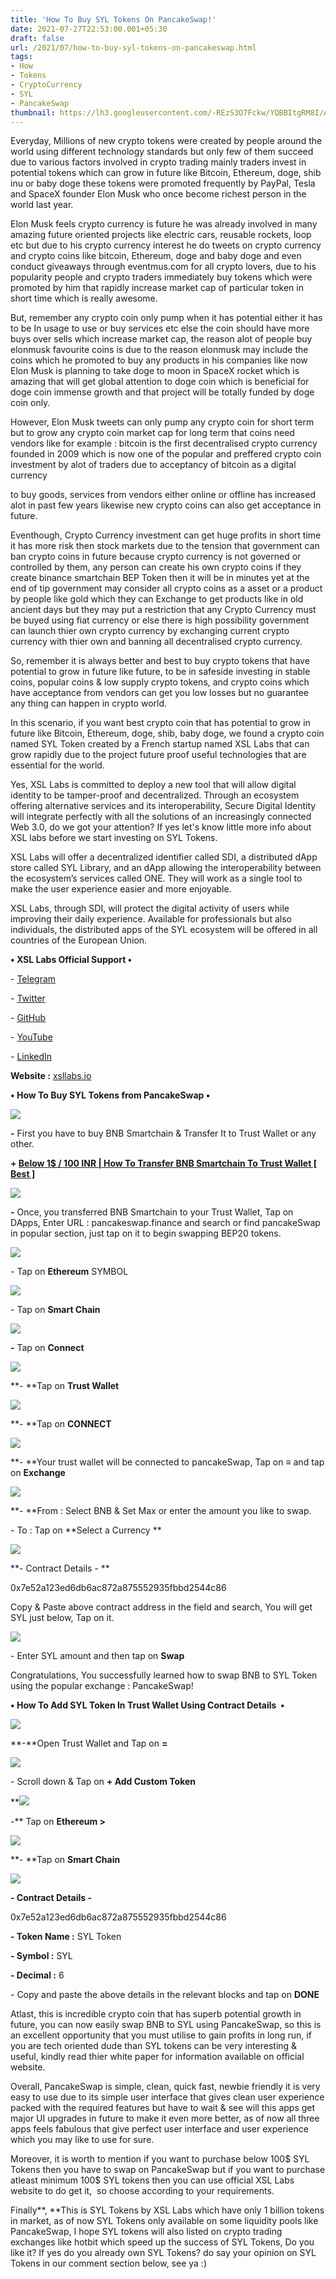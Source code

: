 ```yaml
---
title: 'How To Buy SYL Tokens On PancakeSwap!'
date: 2021-07-27T22:53:00.001+05:30
draft: false
url: /2021/07/how-to-buy-syl-tokens-on-pancakeswap.html
tags: 
- How
- Tokens
- CryptoCurrency
- SYL
- PancakeSwap
thumbnail: https://lh3.googleusercontent.com/-REzS3O7Fckw/YQBBItgRM8I/AAAAAAAAGBc/PJd_L6tb54QUJzLqsDfHfFlqXErOLaWPgCLcBGAsYHQ/s1600/1627406622484930-0.png
---
```


  

Everyday, Millions of new crypto tokens were created by people around the world using different technology standards but only few of them succeed due to various factors involved in crypto trading mainly traders invest in potential tokens which can grow in future like Bitcoin, Ethereum, doge, shib inu or baby doge these tokens were promoted frequently by PayPal, Tesla and SpaceX founder Elon Musk who once become richest person in the world last year.  

  

Elon Musk feels crypto currency is future he was already involved in many amazing future oriented projects like electric cars, reusable rockets, loop etc but due to his crypto currency interest he do tweets on crypto currency and crypto coins like bitcoin, Ethereum, doge and baby doge and even conduct giveaways through eventmus.com for all crypto lovers, due to his popularity people and crypto traders immediately buy tokens which were promoted by him that rapidly increase market cap of particular token in short time which is really awesome.  

  

But, remember any crypto coin only pump when it has potential either it has to be In usage to use or buy services etc else the coin should have more buys over sells which increase market cap, the reason alot of people buy elonmusk favourite coins is due to the reason elonmusk may include the coins which he promoted to buy any products in his companies like now Elon Musk is planning to take doge to moon in SpaceX rocket which is amazing that will get global attention to doge coin which is beneficial for doge coin immense growth and that project will be totally funded by doge coin only.  

  

However, Elon Musk tweets can only pump any crypto coin for short term but to grow any crypto coin market cap for long term that coins need vendors like for example : bitcoin is the first decentralised crypto currency founded in 2009 which is now one of the popular and preffered crypto coin investment by alot of traders due to acceptancy of bitcoin as a digital currency 

to buy goods, services from vendors either online or offline has increased alot in past few years likewise new crypto coins can also get acceptance in future.

  

Eventhough, Crypto Currency investment can get huge profits in short time it has more risk then stock markets due to the tension that government can ban crypto coins in future because crypto currency is not governed or controlled by them, any person can create his own crypto coins if they create binance smartchain BEP Token then it will be in minutes yet at the end of tip government may consider all crypto coins as a asset or a product by people like gold which they can Exchange to get products like in old ancient days but they may put a restriction that any Crypto Currency must be buyed using fiat currency or else there is high possibility government can launch thier own crypto currency by exchanging current crypto currency with thier own and banning all decentralised crypto currency.  

  

So, remember it is always better and best to buy crypto tokens that have potential to grow in future like future, to be in safeside investing in stable coins, popular coins & low supply crypto tokens, and crypto coins which have acceptance from vendors can get you low losses but no guarantee any thing can happen in crypto world.  

  

In this scenario, if you want best crypto coin that has potential to grow in future like Bitcoin, Ethereum, doge, shib, baby doge, we found a crypto coin named SYL Token created by a French startup named XSL Labs that can grow rapidly due to the project future proof useful technologies that are essential for the world.  

  

Yes, XSL Labs is committed to deploy a new tool that will allow digital identity to be tamper-proof and decentralized. Through an ecosystem offering alternative services and its interoperability, Secure Digital Identity will integrate perfectly with all the solutions of an increasingly connected Web 3.0, do we got your attention? If yes let's know little more info about XSL labs before we start investing on SYL Tokens.

  

XSL Labs will offer a decentralized identifier called SDI, a distributed dApp store called SYL Library, and an dApp allowing the interoperability between the ecosystem’s services called ONE. They will work as a single tool to make the user experience easier and more enjoyable.  

  

XSL Labs, through SDI, will protect the digital activity of users while improving their daily experience. Available for professionals but also individuals, the distributed apps of the SYL ecosystem will be offered in all countries of the European Union.  

  

**• XSL Labs Official Support •**

\- [Telegram](https://t.me/xsl_labs_official)

\- [Twitter](https://twitter.com/XSL_Labs)

\- [GitHub](https://github.com/XSL-Labs)

\- [YouTube](https://t.co/QMr7kfdTYE?amp=1/XSL.Labs/)

\- [LinkedIn](https://www.linkedin.com/company/xsl-labs/)

  

**Website :** [xsllabs.io](http://xsllabs.io)

  

**• How To Buy SYL Tokens from PancakeSwap •**

 **![](https://lh3.googleusercontent.com/-onLMWe_M82I/YQBBHfV0-SI/AAAAAAAAGBY/45vLocZOKiIJKTgvgEGcxlccCUVdW7QOgCLcBGAsYHQ/s1600/1627406618389736-1.png)** 

**\-** First you have to buy BNB Smartchain & Transfer It to Trust Wallet or any other.

  

**\+ [Below 1$ / 100 INR | How To Transfer BNB Smartchain To Trust Wallet \[ Best \]](https://www.techtracker.in/2021/07/below-1-100-inr-how-to-transfer-bnb.html?m=1)**

  

 **![](https://lh3.googleusercontent.com/-ixE2EbZiEZU/YQBBGVlCx4I/AAAAAAAAGBU/ZS3GjhoVO6AnImXhRxFV1WrkrPN8o3pNQCLcBGAsYHQ/s1600/1627406614688947-2.png)** 

**\-** Once, you transferred BNB Smartchain to your Trust Wallet, Tap on DApps, Enter URL : pancakeswap.finance and search or find pancakeSwap in popular section, just tap on it to begin swapping BEP20 tokens.

  

 ![](https://lh3.googleusercontent.com/-5r8ijO-T8HQ/YQBBFS0Qd0I/AAAAAAAAGBQ/smeLZ0OBL3MNmXOV-8fv6wxA6a3uMydhQCLcBGAsYHQ/s1600/1627406610862348-3.png) 

  

\- Tap on **Ethereum** SYMBOL

  

 ![](https://lh3.googleusercontent.com/-T7MYtfuOsxA/YQBBEikrXMI/AAAAAAAAGBM/MqOFVfX7VT07OhT1RRXOFKOpRM2r7ceEgCLcBGAsYHQ/s1600/1627406607050122-4.png) 

  

\- Tap on **Smart Chain**

 **![](https://lh3.googleusercontent.com/-zSE83CQv_KI/YQBBDfd3uNI/AAAAAAAAGBI/owJBKSRMg4QDytVwUYzNXQNq-Ias46FQgCLcBGAsYHQ/s1600/1627406602583646-5.png)** 

**\-** Tap on **Connect**

 **![](https://lh3.googleusercontent.com/-bnW4H4LWt1s/YQBBCWvGmJI/AAAAAAAAGBE/iNVBk8BAKWUVcLlJiVXgHVjDMmdY0PNAwCLcBGAsYHQ/s1600/1627406598401250-6.png)** 

**\- **Tap on **Trust Wallet**

 **![](https://lh3.googleusercontent.com/-yAR2C0YsAKc/YQBBBab9D2I/AAAAAAAAGBA/TizLwXhPsqMIzg7c8XYdz-zk81_nXaX4gCLcBGAsYHQ/s1600/1627406594609897-7.png)** 

**\- **Tap on **CONNECT**

 **![](https://lh3.googleusercontent.com/-77tqSbOO64U/YQBBAf4x_rI/AAAAAAAAGA8/wqIfssMPUmQzFfl3-oS9J4jnjncCqGlywCLcBGAsYHQ/s1600/1627406590412912-8.png)** 

**\- **Your trust wallet will be connected to pancakeSwap, Tap on **≡** and tap on **Exchange**

 **![](https://lh3.googleusercontent.com/-DuD3axGkf_Y/YQBA_WLqO0I/AAAAAAAAGA4/1H4l0u-yAdYE_rIixFqwcjkbyzQqOMvKQCLcBGAsYHQ/s1600/1627406586338518-9.png)** 

**\- **From : Select BNB & Set Max or enter the amount you like to swap.

  

\- To : Tap on **Select a Currency **

 **![](https://lh3.googleusercontent.com/-mHUyHl1cr1A/YQBA-baJduI/AAAAAAAAGA0/U8wpKqyHiU4VoUiuYYuY9Mv47NW328wdACLcBGAsYHQ/s1600/1627406582017457-10.png)** 

**\- Contract Details - **

  

0x7e52a123ed6db6ac872a875552935fbbd2544c86  

  

Copy & Paste above contract address in the field and search, You will get SYL just below, Tap on it.

  

 ![](https://lh3.googleusercontent.com/-EvSvQyYmimI/YQBA9J3e8cI/AAAAAAAAGAw/AHkBZbPTl8UeGzl6jnWWp_uxkN2OoO6OgCLcBGAsYHQ/s1600/1627406577547226-11.png) 

  

\- Enter SYL amount and then tap on **Swap**

Congratulations, You successfully learned how to swap BNB to SYL Token using the popular exchange : PancakeSwap!

**• How To Add SYL Token In Trust Wallet Using Contract Details  •**

 **![](https://lh3.googleusercontent.com/-MLpRlMNVxLE/YQBA8LCl-NI/AAAAAAAAGAs/Kv4yllsFdwkB6pW1m4XLjkI997ewfnzpQCLcBGAsYHQ/s1600/1627406573270761-12.png)** 

**\-**Open Trust Wallet and Tap on **\=**

 **![](https://lh3.googleusercontent.com/-wa8jkuxAl0w/YQBA7NCNL3I/AAAAAAAAGAo/T3tb3SobJyEu6odW3svDEsEpVtlmKe_OgCLcBGAsYHQ/s1600/1627406569193554-13.png)** 

\- Scroll down & Tap on **\+ Add Custom Token**

 **![](https://lh3.googleusercontent.com/-Quy44qVINq0/YQBA6EZxWWI/AAAAAAAAGAk/gTCbaqqJkd0n_9LFe9ShNJs_60pz31dtQCLcBGAsYHQ/s1600/1627406565148358-14.png) 

\-** Tap on **Ethereum >**

 **![](https://lh3.googleusercontent.com/-6GK7iUhwkvM/YQBA47cyw3I/AAAAAAAAGAg/hRV8nORDgPcDpvxkeEfnmWwZQ7LNSd_QgCLcBGAsYHQ/s1600/1627406559920811-15.png)** 

**\- **Tap on **Smart Chain**

 **![](https://lh3.googleusercontent.com/-u7JPcq7VaxQ/YQBA3jS0_yI/AAAAAAAAGAc/vQrHY7NzapYGJUhAE7c6s6G6aUm98aR2wCLcBGAsYHQ/s1600/1627406555628330-16.png)** 

**\- Contract Details -**

  

0x7e52a123ed6db6ac872a875552935fbbd2544c86  

  

**\- Token Name :** SYL Token

  

**\- Symbol :** SYL

  

**\- Decimal :** 6

\- Copy and paste the above details in the relevant blocks and tap on **DONE**

Atlast, this is incredible crypto coin that has superb potential growth in future, you can now easily swap BNB to SYL using PancakeSwap, so this is an excellent opportunity that you must utilise to gain profits in long run, if you are tech oriented dude than SYL tokens can be very interesting & useful, kindly read thier white paper for information available on official website.

  

Overall, PancakeSwap is simple, clean, quick fast, newbie friendly it is very easy to use due to its simple user interface that gives clean user experience packed with the required features but have to wait & see will this apps get major UI upgrades in future to make it even more better, as of now all three apps feels fabulous that give perfect user interface and user experience which you may like to use for sure.

Moreover, it is worth to mention if you want to purchase below 100$ SYL Tokens then you have to swap on PancakeSwap but if you want to purchase atleast minimum 100$ SYL tokens then you can use official XSL Labs website to do get it,  so choose according to your requirements.  

  

Finally**, **This is SYL Tokens by XSL Labs which have only 1 billion tokens in market, as of now SYL Tokens only available on some liquidity pools like PancakeSwap, I hope SYL tokens will also listed on crypto trading exchanges like hotbit which speed up the success of SYL Tokens, Do you like it? If yes do you already own SYL Tokens? do say your opinion on SYL Tokens in our comment section below, see ya :)